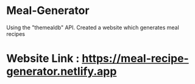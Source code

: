 # Meal-Generator
Using the "themealdb" API. Created a website which generates meal recipes

# Website Link : https://meal-recipe-generator.netlify.app
